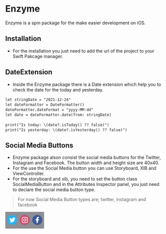 # Enzyme
Enzyme is a spm package for the make easier development on iOS.

## Installation
- For the installation you just need to add the url of the project to your Swift Pakcage manager.

## DateExtension
- Inside the Enzyme package there is a Date extension which help you to check the date for the today and yesterday.

```
let stringDate = "2021-12-24"
let dateFormatter = DateFormatter()
dateFormatter.dateFormat = "yyyy-MM-dd"
let date = dateFormatter.date(from: stringDate)
        
print("Is today: \(date?.isToday() ?? false)")
print("Is yesterday: \(date?.isYesterday() ?? false)")
```
## Social Media Buttons
- Enzyme package alson consist the social media buttons for the Twitter, Instagram and Facebook. The button width and height size are 40x40.
- For the use the Social Media button you can use Storyboard, XIB and ViewController.
- For the storyboard and xib, you need to set the button class SocialMediaButton and in the Attributes Inspector panel, you just need to declare the social media button type. 
> For now Social Media Button types are; twitter, instagram and facebook

![Social Media Butons](https://github.com/ebubekirsezer/Enzyme/blob/main/Images/socialmediabuttons.png?raw=true)